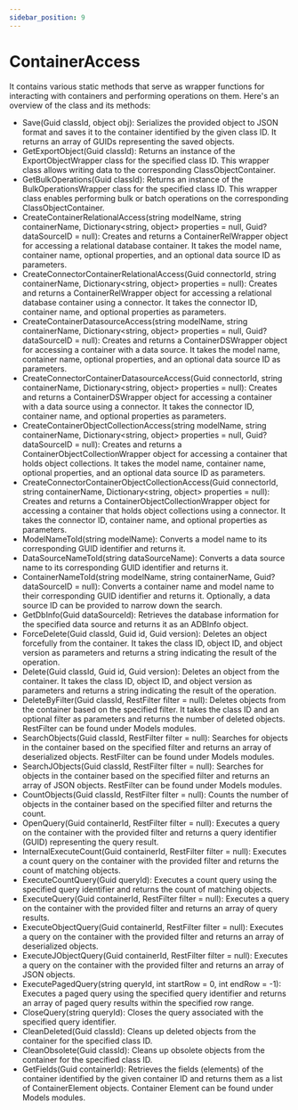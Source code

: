 ```yaml
---
sidebar_position: 9
---
```

# ContainerAccess

It contains various static methods that serve as wrapper functions for interacting with containers and performing operations on them. Here's an overview of the class and its methods:

- Save(Guid classId, object obj): Serializes the provided object to JSON format and saves it to the container identified by the given class ID. It returns an array of GUIDs representing the saved objects.
- GetExportObject(Guid classId): Returns an instance of the ExportObjectWrapper class for the specified class ID. This wrapper class allows writing data to the corresponding ClassObjectContainer.
- GetBulkOperations(Guid classId): Returns an instance of the BulkOperationsWrapper class for the specified class ID. This wrapper class enables performing bulk or batch operations on the corresponding ClassObjectContainer.
- CreateContainerRelationalAccess(string modelName, string containerName, Dictionary<string, object\> properties = null, Guid? dataSourceID = null): Creates and returns a ContainerRelWrapper object for accessing a relational database container. It takes the model name, container name, optional properties, and an optional data source ID as parameters.
- CreateConnectorContainerRelationalAccess(Guid connectorId, string containerName, Dictionary<string, object\> properties = null): Creates and returns a ContainerRelWrapper object for accessing a relational database container using a connector. It takes the connector ID, container name, and optional properties as parameters.
- CreateContainerDatasourceAccess(string modelName, string containerName, Dictionary<string, object\> properties = null, Guid? dataSourceID = null): Creates and returns a ContainerDSWrapper object for accessing a container with a data source. It takes the model name, container name, optional properties, and an optional data source ID as parameters.
- CreateConnectorContainerDatasourceAccess(Guid connectorId, string containerName, Dictionary<string, object\> properties = null): Creates and returns a ContainerDSWrapper object for accessing a container with a data source using a connector. It takes the connector ID, container name, and optional properties as parameters.
- CreateContainerObjectCollectionAccess(string modelName, string containerName, Dictionary<string, object\> properties = null, Guid? dataSourceID = null): Creates and returns a ContainerObjectCollectionWrapper object for accessing a container that holds object collections. It takes the model name, container name, optional properties, and an optional data source ID as parameters.
- CreateConnectorContainerObjectCollectionAccess(Guid connectorId, string containerName, Dictionary<string, object\> properties = null): Creates and returns a ContainerObjectCollectionWrapper object for accessing a container that holds object collections using a connector. It takes the connector ID, container name, and optional properties as parameters.
- ModelNameToId(string modelName): Converts a model name to its corresponding GUID identifier and returns it.
- DataSourceNameToId(string dataSourceName): Converts a data source name to its corresponding GUID identifier and returns it.
- ContainerNameToId(string modelName, string containerName, Guid? dataSourceID = null): Converts a container name and model name to their corresponding GUID identifier and returns it. Optionally, a data source ID can be provided to narrow down the search.
- GetDbInfo(Guid dataSourceId): Retrieves the database information for the specified data source and returns it as an ADBInfo object.
- ForceDelete(Guid classId, Guid id, Guid version): Deletes an object forcefully from the container. It takes the class ID, object ID, and object version as parameters and returns a string indicating the result of the operation.
- Delete(Guid classId, Guid id, Guid version): Deletes an object from the container. It takes the class ID, object ID, and object version as parameters and returns a string indicating the result of the operation.
- DeleteByFilter(Guid classId, RestFilter filter = null): Deletes objects from the container based on the specified filter. It takes the class ID and an optional filter as parameters and returns the number of deleted objects. RestFilter can be found under Models modules.
- SearchObjects(Guid classId, RestFilter filter = null): Searches for objects in the container based on the specified filter and returns an array of deserialized objects. RestFilter can be found under Models modules.
- SearchJObjects(Guid classId, RestFilter filter = null): Searches for objects in the container based on the specified filter and returns an array of JSON objects. RestFilter can be found under Models modules.
- CountObjects(Guid classId, RestFilter filter = null): Counts the number of objects in the container based on the specified filter and returns the count.
- OpenQuery(Guid containerId, RestFilter filter = null): Executes a query on the container with the provided filter and returns a query identifier (GUID) representing the query result.
- InternalExecuteCount(Guid containerId, RestFilter filter = null): Executes a count query on the container with the provided filter and returns the count of matching objects.
- ExecuteCountQuery(Guid queryId): Executes a count query using the specified query identifier and returns the count of matching objects.
- ExecuteQuery(Guid containerId, RestFilter filter = null): Executes a query on the container with the provided filter and returns an array of query results.
- ExecuteObjectQuery(Guid containerId, RestFilter filter = null): Executes a query on the container with the provided filter and returns an array of deserialized objects.
- ExecuteJObjectQuery(Guid containerId, RestFilter filter = null): Executes a query on the container with the provided filter and returns an array of JSON objects.
- ExecutePagedQuery(string queryId, int startRow = 0, int endRow = -1): Executes a paged query using the specified query identifier and returns an array of paged query results within the specified row range.
- CloseQuery(string queryId): Closes the query associated with the specified query identifier.
- CleanDeleted(Guid classId): Cleans up deleted objects from the container for the specified class ID.
- CleanObsolete(Guid classId): Cleans up obsolete objects from the container for the specified class ID.
- GetFields(Guid containerId): Retrieves the fields (elements) of the container identified by the given container ID and returns them as a list of ContainerElement objects. Container Element can be found under Models modules.
